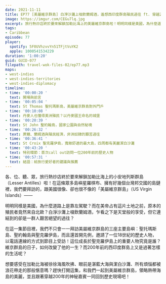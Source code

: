 ```yaml
---
date: 2021-11-11
title: EP77 [美屬維京群島] 白淨沙灘上啜飲蘭姆酒，遙想西印度群島殖民過往 ft. 穿越200年現身說法的某位歷史人物
image: https://imgur.com/CEGu7lq.jpg
excerpt: 旅行熱炒店終於要來解鎖加勒比海上的美屬維京群島啦！明明同樣是美國，為什麼道路上是靠左駕駛？美帝占有這片土地之前，原本的殖民者竟然來自北歐？白淨沙灘上啜飲蘭姆酒，連結到的卻是一群人艱苦絕望的過往？除了拜訪三座主要島嶼外，我們還邀請了一位歷史人物穿越200年現身說法！和我們一起去領略熱帶海島的美麗吧！
tags:
- Caribbean
episode: 77
player:
  spotify: 5F0UVhzvvYn51TFjtVuYK2
  apple: 1000541534229
duration: '1:00:20'
guid: GUID-077
filepath: travel-wok-files-02/ep77.mp3
maps:
- west-indies
- west-indies-territories
- west-indies-diplomacy
timeline:
- time: '00:00:20 '
  text: 開場與前言
- time: '00:05:04 '
  text: St Thomas 聖托瑪斯島，美屬維京群島對外門戶
- time: '00:10:08 '
  text: 丹麥人也懂得美洲殖民？以丹麥國王命名的城堡
- time: '00:20:39 '
  text: St John 聖約翰島，國家公園與自然秘境
- time: '00:26:32 '
  text: 蔗糖、蘭姆酒與殖民經濟，非洲奴隸的艱苦過往
- time: '00:36:41 '
  text: St Croix 聖克羅伊島，寬敞舒適的最大島，四周都有美麗潔白沙灘
- time: '00:43:20 '
  text: 特別環節：首次call out訪問一位200年前的歷史人物
- time: '00:57:31 '
  text: 結語：給旅行愛好者的建議與推薦
---
```


各、位、聽、眾，旅行熱炒店終於要來解鎖加勒比海上的小安地列斯群島（Lesser Antilles）啦！在這條眾多島嶼星羅棋布、擁有好幾個台灣邦交國的島鏈裡，我們要拜訪的，跟美國很像、卻也很不像的「美屬維京群島」（US Virgin Islands）——

明明同樣是美國，為什麼道路上是靠左駕駛？而在美帝占有這片土地之前，原本的殖民者竟然來自北歐？白淨沙灘上啜飲蘭姆酒，乍看之下是天堂般的享受，但它連結到的卻是一群人艱苦絕望的過往？

在這一集節目裡，我們不只會一一拜訪美屬維京群島的三座主要島嶼：聖托瑪斯島、聖約翰島與聖克羅伊島，而且還首開先例，邀請了一位18世紀的歷史人物，以電話連線的方式到節目上受訪！這位成長於聖克羅伊島上的重要人物究竟是誰？維京群島的日子，如何改變了他的一生？而200年前的西印度群島上又是過著怎樣的生活呢？

想要感受在加勒比海被徐徐海風吹拂、眼前是湛藍大海與潔白沙灘、所有煩惱都被浪花帶走的那般愜意嗎？趕快打開這集，和我們一起到美屬維京群島，領略熱帶海島的美麗，並且跟著穿越200年的神秘嘉賓一同回到歷史現場吧！


